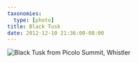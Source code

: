 ```yaml
---
taxonomies:
  type: [photo]
title: Black Tusk
date: 2012-12-10 21:36:00-08:00
---
```

![Black Tusk from Picolo Summit, Whistler](/media/images/photos/2012/12/black-tusk.jpg)
